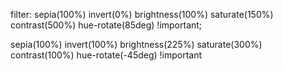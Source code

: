 filter:
sepia(100%) invert(0%) brightness(100%) saturate(150%) contrast(500%) hue-rotate(85deg) !important;

sepia(100%) invert(100%) brightness(225%) saturate(300%) contrast(100%) hue-rotate(-45deg) !important